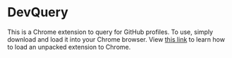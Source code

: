 # DevQuery

This is a Chrome extension to query for GitHub profiles. To use, simply download and load it into your Chrome browser. 
View [this link](https://developer.chrome.com/extensions/getstarted#unpacked) to learn how to load an unpacked extension to Chrome.